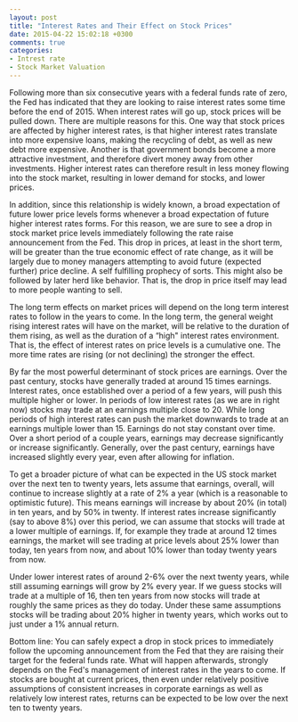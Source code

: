 ```yaml
---
layout: post
title: "Interest Rates and Their Effect on Stock Prices"
date: 2015-04-22 15:02:18 +0300
comments: true
categories: 
- Intrest rate
- Stock Market Valuation
---
```


Following more than six consecutive years with a federal funds rate of zero, the Fed has indicated that they are looking to raise interest rates some time before the end of 2015. When interest rates will go up, stock prices will be pulled down. There are multiple reasons for this. One way that stock prices are affected by higher interest rates, is that higher interest rates translate into more expensive loans, making the recycling of debt, as well as new debt more expensive. Another is that government bonds become a more attractive investment, and therefore divert money away from other investments. Higher interest rates can therefore result in less money flowing into the stock market, resulting in lower demand for stocks, and lower prices. 

In addition, since this relationship is widely known, a broad expectation of future lower price levels forms whenever a broad expectation of future higher interest rates forms. For this reason, we are sure to see a drop in stock market price levels immediately following the rate raise announcement from the Fed. This drop in prices, at least in the short term, will be greater than the true economic effect of rate change, as it will be largely due to money managers attempting to avoid future (expected further) price decline. A self fulfilling prophecy of sorts. This might also be followed by later herd like behavior. That is, the drop in price itself may lead to more people wanting to sell. 

The long term effects on market prices will depend on the long term interest rates to follow in the years to come. In the long term, the general weight rising interest rates will have on the market, will be relative to the duration of them rising, as well as the duration of a “high" interest rates environment. That is, the effect of interest rates on price levels is a cumulative one. The more time rates are rising (or not declining) the stronger the effect. 

By far the most powerful determinant of stock prices are earnings. Over the past century, stocks have generally traded at around 15 times earnings. Interest rates, once established over a period of a few years, will push this multiple higher or lower. In periods of low interest rates (as we are in right now) stocks may trade at an earnings multiple close to 20. While long periods of high interest rates can push the market downwards to trade at an earnings multiple lower than 15. Earnings do not stay constant over time. Over a short period of a couple years, earnings may decrease significantly or increase significantly. Generally, over the past century, earnings have increased slightly every year, even after allowing for inflation. 

To get a broader picture of what can be expected in the US stock market over the next ten to twenty years, lets assume that earnings, overall, will continue to increase slightly at a rate of 2% a year (which is a reasonable to optimistic future). This means earnings will increase by about 20% (in total) in ten years, and by 50% in twenty. If interest rates increase significantly (say to above 8%) over this period, we can assume that stocks will trade at a lower multiple of earnings. If, for example they trade at around 12 times earnings, the market will see trading at price levels about 25% lower than today, ten years from now, and about 10% lower than today twenty years from now. 

Under lower interest rates of around 2-6% over the next twenty years, while still assuming earnings will grow by 2% every year. If we guess stocks will trade at a multiple of 16, then ten years from now stocks will trade at roughly the same prices as they do today. Under these same assumptions stocks will be trading about 20% higher in twenty years, which works out to just under a 1% annual return. 

Bottom line: You can safely expect a drop in stock prices to immediately follow the upcoming announcement from the Fed that they are raising their target for the federal funds rate. What will happen afterwards, strongly depends on the Fed's management of interest rates in the years to come. If stocks are bought at current prices, then even under relatively positive assumptions of consistent increases in corporate earnings as well as relatively low interest rates, returns can be expected to be low over the next ten to twenty years.



